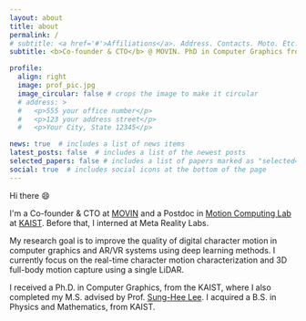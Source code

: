 ```yaml
---
layout: about
title: about
permalink: /
# subtitle: <a href='#'>Affiliations</a>. Address. Contacts. Moto. Etc.
subtitle: <b>Co-founder & CTO</b> @ MOVIN. PhD in Computer Graphics from KAIST.

profile:
  align: right
  image: prof_pic.jpg
  image_circular: false # crops the image to make it circular
  # address: >
  #   <p>555 your office number</p>
  #   <p>123 your address street</p>
  #   <p>Your City, State 12345</p>

news: true  # includes a list of news items
latest_posts: false  # includes a list of the newest posts
selected_papers: false # includes a list of papers marked as "selected={true}"
social: true  # includes social icons at the bottom of the page
---
```

Hi there :smile:

I'm a Co-founder & CTO at [MOVIN](https://www.movin3d.com) and a Postdoc in [Motion Computing Lab](https://lava.kaist.ac.kr) at [KAIST](https://www.kaist.ac.kr/en/). Before that, I interned at Meta Reality Labs.

My research goal is to improve the quality of digital character motion in computer graphics and AR/VR systems using deep learning methods. 
I currently focus on the real-time character motion characterization and 3D full-body motion capture using a single LiDAR.

I received a Ph.D. in Computer Graphics, from the KAIST, where I also completed my M.S. advised by Prof. [Sung-Hee Lee](https://lava.kaist.ac.kr/?page_id=41). I acquired a B.S. in Physics and Mathematics, from KAIST.


<!-- Write your biography here. Tell the world about yourself. Link to your favorite [subreddit](http://reddit.com). You can put a picture in, too. The code is already in, just name your picture `prof_pic.jpg` and put it in the `img/` folder.

Put your address / P.O. box / other info right below your picture. You can also disable any of these elements by editing `profile` property of the YAML header of your `_pages/about.md`. Edit `_bibliography/papers.bib` and Jekyll will render your [publications page](/al-folio/publications/) automatically.

Link to your social media connections, too. This theme is set up to use [Font Awesome icons](http://fortawesome.github.io/Font-Awesome/) and [Academicons](https://jpswalsh.github.io/academicons/), like the ones below. Add your Facebook, Twitter, LinkedIn, Google Scholar, or just disable all of them. -->

